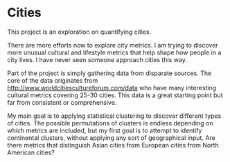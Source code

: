 # Cities
This project is an exploration on quantifying cities. 

There are more efforts now to explore city metrics. I am trying to discover more unusual cultural and lifestyle metrics that help shape how people in a city lives. I have never seen someone approach cities this way.

Part of the project is simply gathering data from disparate sources. The core of the data originates from http://www.worldcitiescultureforum.com/data who have many interesting cultural metrics covering 25-30 cities. This data is a great starting point but far from consistent or comprehensive.

My main goal is to applying statistical clustering to discover different types of cities. The possible permutations of clusters is endless depending on which metrics are included, but my first goal is to attempt to identify continental clusters, without applying any sort of geographical input. Are there metrics that distinguish Asian cities from European cities from North American cities?
